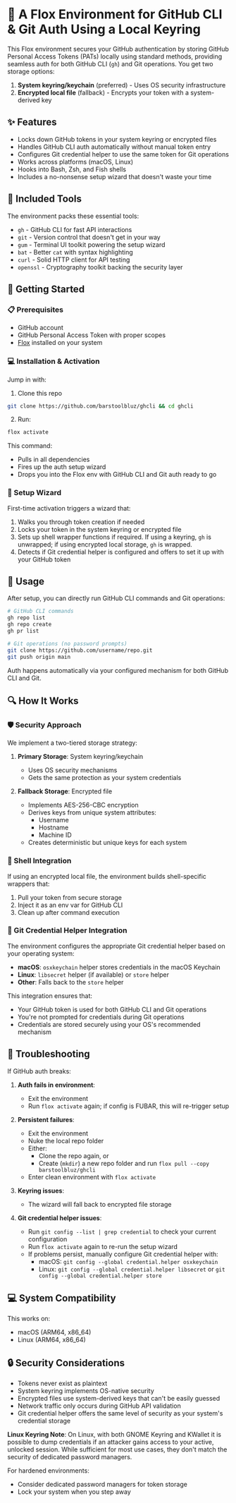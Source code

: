 # 🔐 A Flox Environment for GitHub CLI & Git Auth Using a Local Keyring

This Flox environment secures your GitHub authentication by storing GitHub Personal Access Tokens (PATs) locally using standard methods, providing seamless auth for both GitHub CLI (`gh`) and Git operations. You get two storage options:

1. **System keyring/keychain** (preferred) - Uses OS security infrastructure
2. **Encrypted local file** (fallback) - Encrypts your token with a system-derived key

## ✨ Features

- Locks down GitHub tokens in your system keyring or encrypted files
- Handles GitHub CLI auth automatically without manual token entry
- Configures Git credential helper to use the same token for Git operations
- Works across platforms (macOS, Linux)
- Hooks into Bash, Zsh, and Fish shells
- Includes a no-nonsense setup wizard that doesn't waste your time

## 🧰 Included Tools

The environment packs these essential tools:

- `gh` - GitHub CLI for fast API interactions
- `git` - Version control that doesn't get in your way
- `gum` - Terminal UI toolkit powering the setup wizard
- `bat` - Better `cat` with syntax highlighting
- `curl` - Solid HTTP client for API testing
- `openssl` - Cryptography toolkit backing the security layer

## 🏁 Getting Started

### 📋 Prerequisites

- GitHub account
- GitHub Personal Access Token with proper scopes
- [Flox](https://flox.dev) installed on your system

### 💻 Installation & Activation

Jump in with:

1. Clone this repo

```sh
git clone https://github.com/barstoolbluz/ghcli && cd ghcli
```

2. Run:

```sh
flox activate
```

This command:
- Pulls in all dependencies
- Fires up the auth setup wizard
- Drops you into the Flox env with GitHub CLI and Git auth ready to go

### 🧙 Setup Wizard

First-time activation triggers a wizard that:

1. Walks you through token creation if needed
2. Locks your token in the system keyring or encrypted file
3. Sets up shell wrapper functions if required. If using a keyring, `gh` is unwrapped; if using encrypted local storage, `gh` is wrapped.
4. Detects if Git credential helper is configured and offers to set it up with your GitHub token

## 📝 Usage

After setup, you can directly run GitHub CLI commands and Git operations:

```bash
# GitHub CLI commands
gh repo list
gh repo create
gh pr list

# Git operations (no password prompts)
git clone https://github.com/username/repo.git
git push origin main
```

Auth happens automatically via your configured mechanism for both GitHub CLI and Git.

## 🔍 How It Works

### 🛡️ Security Approach

We implement a two-tiered storage strategy:

1. **Primary Storage**: System keyring/keychain
   - Uses OS security mechanisms
   - Gets the same protection as your system credentials

2. **Fallback Storage**: Encrypted file
   - Implements AES-256-CBC encryption
   - Derives keys from unique system attributes:
     - Username
     - Hostname
     - Machine ID
   - Creates deterministic but unique keys for each system

### 🐚 Shell Integration

If using an encrypted local file, the environment builds shell-specific wrappers that:

1. Pull your token from secure storage
2. Inject it as an env var for GitHub CLI
3. Clean up after command execution

### 🔑 Git Credential Helper Integration

The environment configures the appropriate Git credential helper based on your operating system:

- **macOS**: `osxkeychain` helper stores credentials in the macOS Keychain
- **Linux**: `libsecret` helper (if available) or `store` helper
- **Other**: Falls back to the `store` helper

This integration ensures that:
- Your GitHub token is used for both GitHub CLI and Git operations
- You're not prompted for credentials during Git operations
- Credentials are stored securely using your OS's recommended mechanism

## 🔧 Troubleshooting

If GitHub auth breaks:

1. **Auth fails in environment**: 
   - Exit the environment
   - Run `flox activate` again; if config is FUBAR, this will re-trigger setup
   
2. **Persistent failures**:
   - Exit the environment
   - Nuke the local repo folder
   - Either:
     - Clone the repo again, or
     - Create (`mkdir`) a new repo folder and run `flox pull --copy barstoolbluz/ghcli`
   - Enter clean environment with `flox activate`

3. **Keyring issues**: 
   - The wizard will fall back to encrypted file storage

4. **Git credential helper issues**:
   - Run `git config --list | grep credential` to check your current configuration
   - Run `flox activate` again to re-run the setup wizard
   - If problems persist, manually configure Git credential helper with:
     - macOS: `git config --global credential.helper osxkeychain`
     - Linux: `git config --global credential.helper libsecret` or `git config --global credential.helper store`

## 💻 System Compatibility

This works on:
- macOS (ARM64, x86_64)
- Linux (ARM64, x86_64)

## 🔒 Security Considerations

- Tokens never exist as plaintext
- System keyring implements OS-native security
- Encrypted files use system-derived keys that can't be easily guessed
- Network traffic only occurs during GitHub API validation
- Git credential helper offers the same level of security as your system's credential storage

**Linux Keyring Note**: 
On Linux, with both GNOME Keyring and KWallet it is possible to dump credentials if an attacker gains access to your active, unlocked session. While sufficient for most use cases, they don't match the security of dedicated password managers.

For hardened environments:
- Consider dedicated password managers for token storage
- Lock your system when you step away
